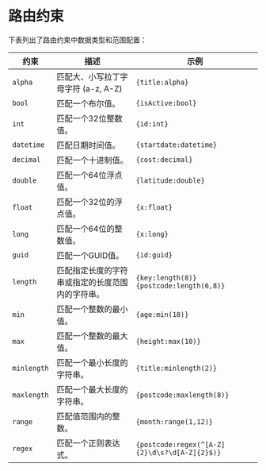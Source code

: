 # 路由约束

下表列出了路由约束中数据类型和范围配置：

| 约束 | 描述 | 示例 |
| --- | --- | --- |
| `alpha` | 匹配大、小写拉丁字母字符 (a-z, A-Z) |	`{title:alpha}`|
|`bool`|	匹配一个布尔值。|	`{isActive:bool}`|
|`int`	|匹配一个32位整数值。|	`{id:int}`|
|`datetime`|匹配日期时间值。|	`{startdate:datetime}`|
|`decimal`	|匹配一个十进制值。|	`{cost:decimal}`|
|`double`|	匹配一个64位浮点值。|	`{latitude:double}`|
|`float`|	匹配一个32位的浮点值。|	`{x:float}`|
|`long`	|	匹配一个64位的整数值。|	`{x:long}`|
|`guid`	|	匹配一个GUID值。|	`{id:guid}`|
|`length`|	匹配指定长度的字符串或指定的长度范围内的字符串。|	`{key:length(8)} {postcode:length(6,8)}`|
|`min`	|	匹配一个整数的最小值。	|`{age:min(18)}`|
|`max`	|	匹配一个整数的最大值。	|`{height:max(10)}`|
|`minlength`|匹配一个最小长度的字符串。|`{title:minlength(2)}`|
|`maxlength`	|匹配一个最大长度的字符串。|	`{postcode:maxlength(8)}`|
|`range`|	匹配值范围内的整数。	|`{month:range(1,12)}`|
|`regex`	|	匹配一个正则表达式。	|`{postcode:regex(^[A-Z]{2}\d\s?\d[A-Z]{2}$)}`|





